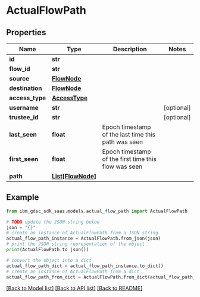 # ActualFlowPath


## Properties

Name | Type | Description | Notes
------------ | ------------- | ------------- | -------------
**id** | **str** |  | 
**flow_id** | **str** |  | 
**source** | [**FlowNode**](FlowNode.md) |  | 
**destination** | [**FlowNode**](FlowNode.md) |  | 
**access_type** | [**AccessType**](AccessType.md) |  | 
**username** | **str** |  | [optional] 
**trustee_id** | **str** |  | [optional] 
**last_seen** | **float** | Epoch timestamp of the last time this path was seen | 
**first_seen** | **float** | Epoch timestamp of the first time this flow was seen | 
**path** | [**List[FlowNode]**](FlowNode.md) |  | 

## Example

```python
from ibm_gdsc_sdk_saas.models.actual_flow_path import ActualFlowPath

# TODO update the JSON string below
json = "{}"
# create an instance of ActualFlowPath from a JSON string
actual_flow_path_instance = ActualFlowPath.from_json(json)
# print the JSON string representation of the object
print(ActualFlowPath.to_json())

# convert the object into a dict
actual_flow_path_dict = actual_flow_path_instance.to_dict()
# create an instance of ActualFlowPath from a dict
actual_flow_path_from_dict = ActualFlowPath.from_dict(actual_flow_path_dict)
```
[[Back to Model list]](../README.md#documentation-for-models) [[Back to API list]](../README.md#documentation-for-api-endpoints) [[Back to README]](../README.md)


